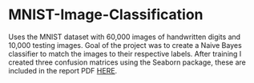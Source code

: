 # MNIST-Image-Classification
Uses the MNIST dataset with 60,000 images of handwritten digits and 10,000 testing images. Goal of the project was to create a Naive Bayes classifier to match the images to their respective labels. After training I created three confusion matrices using the Seaborn package, these are included in the report PDF [HERE](reportHWFinal_ValerieMelland.pdf).
